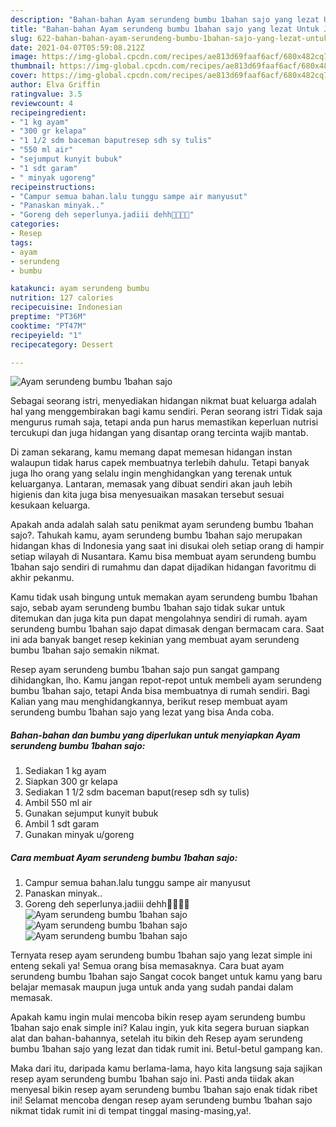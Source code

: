 ```yaml
---
description: "Bahan-bahan Ayam serundeng bumbu 1bahan sajo yang lezat Untuk Jualan"
title: "Bahan-bahan Ayam serundeng bumbu 1bahan sajo yang lezat Untuk Jualan"
slug: 622-bahan-bahan-ayam-serundeng-bumbu-1bahan-sajo-yang-lezat-untuk-jualan
date: 2021-04-07T05:59:08.212Z
image: https://img-global.cpcdn.com/recipes/ae813d69faaf6acf/680x482cq70/ayam-serundeng-bumbu-1bahan-sajo-foto-resep-utama.jpg
thumbnail: https://img-global.cpcdn.com/recipes/ae813d69faaf6acf/680x482cq70/ayam-serundeng-bumbu-1bahan-sajo-foto-resep-utama.jpg
cover: https://img-global.cpcdn.com/recipes/ae813d69faaf6acf/680x482cq70/ayam-serundeng-bumbu-1bahan-sajo-foto-resep-utama.jpg
author: Elva Griffin
ratingvalue: 3.5
reviewcount: 4
recipeingredient:
- "1 kg ayam"
- "300 gr kelapa"
- "1 1/2 sdm baceman baputresep sdh sy tulis"
- "550 ml air"
- "sejumput kunyit bubuk"
- "1 sdt garam"
- " minyak ugoreng"
recipeinstructions:
- "Campur semua bahan.lalu tunggu sampe air manyusut"
- "Panaskan minyak.."
- "Goreng deh seperlunya.jadiii dehh🤤🤤🤤🤤"
categories:
- Resep
tags:
- ayam
- serundeng
- bumbu

katakunci: ayam serundeng bumbu 
nutrition: 127 calories
recipecuisine: Indonesian
preptime: "PT36M"
cooktime: "PT47M"
recipeyield: "1"
recipecategory: Dessert

---
```



![Ayam serundeng bumbu 1bahan sajo](https://img-global.cpcdn.com/recipes/ae813d69faaf6acf/680x482cq70/ayam-serundeng-bumbu-1bahan-sajo-foto-resep-utama.jpg)

Sebagai seorang istri, menyediakan hidangan nikmat buat keluarga adalah hal yang menggembirakan bagi kamu sendiri. Peran seorang istri Tidak saja mengurus rumah saja, tetapi anda pun harus memastikan keperluan nutrisi tercukupi dan juga hidangan yang disantap orang tercinta wajib mantab.

Di zaman  sekarang, kamu memang dapat memesan hidangan instan walaupun tidak harus capek membuatnya terlebih dahulu. Tetapi banyak juga lho orang yang selalu ingin menghidangkan yang terenak untuk keluarganya. Lantaran, memasak yang dibuat sendiri akan jauh lebih higienis dan kita juga bisa menyesuaikan masakan tersebut sesuai kesukaan keluarga. 



Apakah anda adalah salah satu penikmat ayam serundeng bumbu 1bahan sajo?. Tahukah kamu, ayam serundeng bumbu 1bahan sajo merupakan hidangan khas di Indonesia yang saat ini disukai oleh setiap orang di hampir setiap wilayah di Nusantara. Kamu bisa membuat ayam serundeng bumbu 1bahan sajo sendiri di rumahmu dan dapat dijadikan hidangan favoritmu di akhir pekanmu.

Kamu tidak usah bingung untuk memakan ayam serundeng bumbu 1bahan sajo, sebab ayam serundeng bumbu 1bahan sajo tidak sukar untuk ditemukan dan juga kita pun dapat mengolahnya sendiri di rumah. ayam serundeng bumbu 1bahan sajo dapat dimasak dengan bermacam cara. Saat ini ada banyak banget resep kekinian yang membuat ayam serundeng bumbu 1bahan sajo semakin nikmat.

Resep ayam serundeng bumbu 1bahan sajo pun sangat gampang dihidangkan, lho. Kamu jangan repot-repot untuk membeli ayam serundeng bumbu 1bahan sajo, tetapi Anda bisa membuatnya di rumah sendiri. Bagi Kalian yang mau menghidangkannya, berikut resep membuat ayam serundeng bumbu 1bahan sajo yang lezat yang bisa Anda coba.

<!--inarticleads1-->

##### Bahan-bahan dan bumbu yang diperlukan untuk menyiapkan Ayam serundeng bumbu 1bahan sajo:

1. Sediakan 1 kg ayam
1. Siapkan 300 gr kelapa
1. Sediakan 1 1/2 sdm baceman baput(resep sdh sy tulis)
1. Ambil 550 ml air
1. Gunakan sejumput kunyit bubuk
1. Ambil 1 sdt garam
1. Gunakan  minyak u/goreng




<!--inarticleads2-->

##### Cara membuat Ayam serundeng bumbu 1bahan sajo:

1. Campur semua bahan.lalu tunggu sampe air manyusut
1. Panaskan minyak..
1. Goreng deh seperlunya.jadiii dehh🤤🤤🤤🤤
<img src="https://img-global.cpcdn.com/steps/aaae8857057379ef/160x128cq70/ayam-serundeng-bumbu-1bahan-sajo-langkah-memasak-3-foto.jpg" alt="Ayam serundeng bumbu 1bahan sajo"><img src="https://img-global.cpcdn.com/steps/675f0c6c471b15c4/160x128cq70/ayam-serundeng-bumbu-1bahan-sajo-langkah-memasak-3-foto.jpg" alt="Ayam serundeng bumbu 1bahan sajo"><img src="https://img-global.cpcdn.com/steps/6bb933124eb6fa5e/160x128cq70/ayam-serundeng-bumbu-1bahan-sajo-langkah-memasak-3-foto.jpg" alt="Ayam serundeng bumbu 1bahan sajo">



Ternyata resep ayam serundeng bumbu 1bahan sajo yang lezat simple ini enteng sekali ya! Semua orang bisa memasaknya. Cara buat ayam serundeng bumbu 1bahan sajo Sangat cocok banget untuk kamu yang baru belajar memasak maupun juga untuk anda yang sudah pandai dalam memasak.

Apakah kamu ingin mulai mencoba bikin resep ayam serundeng bumbu 1bahan sajo enak simple ini? Kalau ingin, yuk kita segera buruan siapkan alat dan bahan-bahannya, setelah itu bikin deh Resep ayam serundeng bumbu 1bahan sajo yang lezat dan tidak rumit ini. Betul-betul gampang kan. 

Maka dari itu, daripada kamu berlama-lama, hayo kita langsung saja sajikan resep ayam serundeng bumbu 1bahan sajo ini. Pasti anda tiidak akan menyesal bikin resep ayam serundeng bumbu 1bahan sajo enak tidak ribet ini! Selamat mencoba dengan resep ayam serundeng bumbu 1bahan sajo nikmat tidak rumit ini di tempat tinggal masing-masing,ya!.

